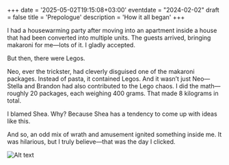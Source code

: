 +++
date = '2025-05-02T19:15:08+03:00'
eventdate = "2024-02-02"
draft = false
title = 'Prepologue'
description = 'How it all began'
+++

I had a housewarming party after moving into an apartment inside a house that had been converted into multiple units. The guests arrived, bringing makaroni for me—lots of it. I gladly accepted.

But then, there were Legos.

Neo, ever the trickster, had cleverly disguised one of the makaroni packages. Instead of pasta, it contained Legos. And it wasn’t just Neo—Stella and Brandon had also contributed to the Lego chaos. I did the math—roughly 20 packages, each weighing 400 grams. That made 8 kilograms in total.

I blamed Shea. Why? Because Shea has a tendency to come up with ideas like this.

And so, an odd mix of wrath and amusement ignited something inside me. It was hilarious, but I truly believe—that was the day I clicked.

![Alt text](/images/legotPussissa.jpg)

